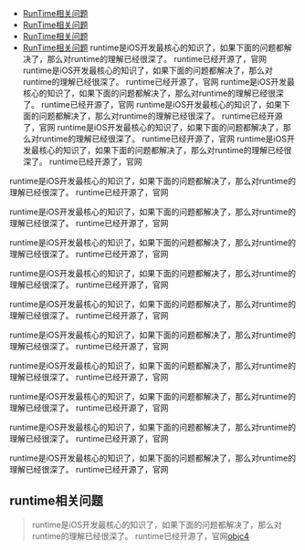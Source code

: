 - [RunTime相关问题](#runtime相关问题)
- [RunTime相关问题](#runtime相关问题)
- [RunTime相关问题](#runtime相关问题)
- [RunTime相关问题](#runtime相关问题) 
runtime是iOS开发最核心的知识了，如果下面的问题都解决了，那么对runtime的理解已经很深了。 runtime已经开源了，官网
runtime是iOS开发最核心的知识了，如果下面的问题都解决了，那么对runtime的理解已经很深了。 runtime已经开源了，官网
runtime是iOS开发最核心的知识了，如果下面的问题都解决了，那么对runtime的理解已经很深了。 runtime已经开源了，官网
runtime是iOS开发最核心的知识了，如果下面的问题都解决了，那么对runtime的理解已经很深了。 runtime已经开源了，官网
runtime是iOS开发最核心的知识了，如果下面的问题都解决了，那么对runtime的理解已经很深了。 runtime已经开源了，官网
runtime是iOS开发最核心的知识了，如果下面的问题都解决了，那么对runtime的理解已经很深了。 runtime已经开源了，官网

runtime是iOS开发最核心的知识了，如果下面的问题都解决了，那么对runtime的理解已经很深了。 runtime已经开源了，官网


runtime是iOS开发最核心的知识了，如果下面的问题都解决了，那么对runtime的理解已经很深了。 runtime已经开源了，官网

runtime是iOS开发最核心的知识了，如果下面的问题都解决了，那么对runtime的理解已经很深了。 runtime已经开源了，官网

runtime是iOS开发最核心的知识了，如果下面的问题都解决了，那么对runtime的理解已经很深了。 runtime已经开源了，官网

runtime是iOS开发最核心的知识了，如果下面的问题都解决了，那么对runtime的理解已经很深了。 runtime已经开源了，官网


runtime是iOS开发最核心的知识了，如果下面的问题都解决了，那么对runtime的理解已经很深了。 runtime已经开源了，官网

runtime是iOS开发最核心的知识了，如果下面的问题都解决了，那么对runtime的理解已经很深了。 runtime已经开源了，官网

runtime是iOS开发最核心的知识了，如果下面的问题都解决了，那么对runtime的理解已经很深了。 runtime已经开源了，官网


runtime是iOS开发最核心的知识了，如果下面的问题都解决了，那么对runtime的理解已经很深了。 runtime已经开源了，官网

runtime是iOS开发最核心的知识了，如果下面的问题都解决了，那么对runtime的理解已经很深了。 runtime已经开源了，官网

## runtime相关问题

>  runtime是iOS开发最核心的知识了，如果下面的问题都解决了，那么对runtime的理解已经很深了。 runtime已经开源了，官网[objc4](https://opensource.apple.com/tarballs/objc4/)